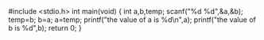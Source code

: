 #include <stdio.h>
int main(void) {
	int a,b,temp;
	scanf("%d %d",&a,&b);
	temp=b;
	b=a;
	a=temp;
	printf("the value of a is %d\n",a);
	printf("the value of b is %d",b);
	return 0;
}
